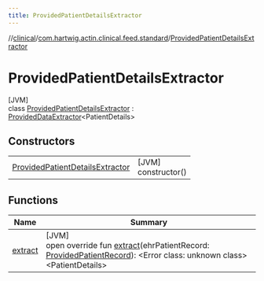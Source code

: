 ```yaml
---
title: ProvidedPatientDetailsExtractor
---
```

//[clinical](../../../index.html)/[com.hartwig.actin.clinical.feed.standard](../index.html)/[ProvidedPatientDetailsExtractor](index.html)



# ProvidedPatientDetailsExtractor



[JVM]\
class [ProvidedPatientDetailsExtractor](index.html) : [ProvidedDataExtractor](../-provided-data-extractor/index.html)&lt;PatientDetails&gt;



## Constructors


| | |
|---|---|
| [ProvidedPatientDetailsExtractor](-provided-patient-details-extractor.html) | [JVM]<br>constructor() |


## Functions


| Name | Summary |
|---|---|
| [extract](extract.html) | [JVM]<br>open override fun [extract](extract.html)(ehrPatientRecord: [ProvidedPatientRecord](../-provided-patient-record/index.html)): &lt;Error class: unknown class&gt;&lt;PatientDetails&gt; |

